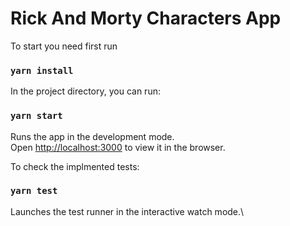 # Rick And Morty Characters App

To start you need first run

### `yarn install`

In the project directory, you can run:

### `yarn start`

Runs the app in the development mode.\
Open [http://localhost:3000](http://localhost:3000) to view it in the browser.

To check the implmented tests:

### `yarn test`

Launches the test runner in the interactive watch mode.\
